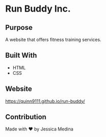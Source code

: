 # Run Buddy Inc.

## Purpose
A website that offers fitness training services.

## Built With
* HTML
* CSS

## Website
https://quinn9111.github.io/run-buddy/

## Contribution
Made with ❤️ by Jessica Medina
